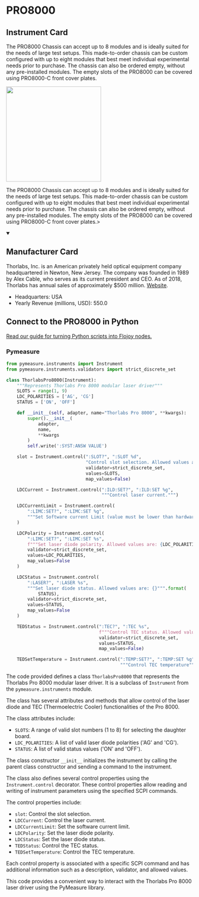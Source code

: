 
# PRO8000

## Instrument Card

<div className="flex">

<div>

The PRO8000 Chassis can accept up to 8 modules and is ideally suited for the needs of large test setups. This made-to-order chassis can be custom configured with up to eight modules that best meet individual experimental needs prior to purchase. The chassis can also be ordered empty, without any pre-installed modules. The empty slots of the PRO8000 can be covered using PRO8000-C front cover plates.

</div>

<img width="256" src="https://v5.airtableusercontent.com/v1/19/19/1691539200000/dJuLHN32QU0Tl4DXC2oqTw/WtCgxIRegzXQ7312Qk9VhwJq4jO5v3Kwj3_hpGT26XB37g_CGxmCoHZZQuJdWnGAuHPHoqz_dV1EbPnlJwPtd5O3lVAtuV55g1ATDNsF9vc/2k0jMO2m5TwNJj4CNvSVwHtU0SUjM-bSo_qg8nr288Q"/>

</div>

The PRO8000 Chassis can accept up to 8 modules and is ideally suited for the needs of large test setups. This made-to-order chassis can be custom configured with up to eight modules that best meet individual experimental needs prior to purchase. The chassis can also be ordered empty, without any pre-installed modules. The empty slots of the PRO8000 can be covered using PRO8000-C front cover plates.>

<details open>
<summary><h2>Manufacturer Card</h2></summary>

Thorlabs, Inc. is an American privately held optical equipment company headquartered in Newton, New Jersey. The company was founded in 1989 by Alex Cable, who serves as its current president and CEO. As of 2018, Thorlabs has annual sales of approximately $500 million. <a href="https://www.thorlabs.com/">Website</a>.

<ul>
  <li>Headquarters: USA</li>
  <li>Yearly Revenue (millions, USD): 550.0</li>
</ul>
</details>

## Connect to the PRO8000 in Python

[Read our guide for turning Python scripts into Flojoy nodes.](https://docs.flojoy.ai/custom-nodes/creating-custom-node/)


### Pymeasure

```python
from pymeasure.instruments import Instrument
from pymeasure.instruments.validators import strict_discrete_set

class ThorlabsPro8000(Instrument):
    """Represents Thorlabs Pro 8000 modular laser driver"""
    SLOTS = range(1, 9)
    LDC_POLARITIES = ['AG', 'CG']
    STATUS = ['ON', 'OFF']

    def __init__(self, adapter, name="Thorlabs Pro 8000", **kwargs):
        super().__init__(
            adapter,
            name,
            **kwargs
        )
        self.write(':SYST:ANSW VALUE')

    slot = Instrument.control(":SLOT?", ":SLOT %d",
                              "Control slot selection. Allowed values are: {}""".format(SLOTS),
                              validator=strict_discrete_set,
                              values=SLOTS,
                              map_values=False)

    LDCCurrent = Instrument.control(":ILD:SET?", ":ILD:SET %g",
                                    """Control laser current.""")

    LDCCurrentLimit = Instrument.control(
        ":LIMC:SET?", ":LIMC:SET %g",
        """Set Software current Limit (value must be lower than hardware current limit)."""
    )

    LDCPolarity = Instrument.control(
        ":LIMC:SET?", ":LIMC:SET %s",
        f"""Set laser diode polarity. Allowed values are: {LDC_POLARITIES}""",
        validator=strict_discrete_set,
        values=LDC_POLARITIES,
        map_values=False
    )

    LDCStatus = Instrument.control(
        ":LASER?", ":LASER %s",
        """Set laser diode status. Allowed values are: {}""".format(
            STATUS),
        validator=strict_discrete_set,
        values=STATUS,
        map_values=False
    )

    TEDStatus = Instrument.control(":TEC?", ":TEC %s",
                                   f"""Control TEC status. Allowed values are: {STATUS}""",
                                   validator=strict_discrete_set,
                                   values=STATUS,
                                   map_values=False)

    TEDSetTemperature = Instrument.control(":TEMP:SET?", ":TEMP:SET %g",
                                           """Control TEC temperature""")
```

The code provided defines a class `ThorlabsPro8000` that represents the Thorlabs Pro 8000 modular laser driver. It is a subclass of `Instrument` from the `pymeasure.instruments` module.

The class has several attributes and methods that allow control of the laser diode and TEC (Thermoelectric Cooler) functionalities of the Pro 8000.

The class attributes include:
- `SLOTS`: A range of valid slot numbers (1 to 8) for selecting the daughter board.
- `LDC_POLARITIES`: A list of valid laser diode polarities ('AG' and 'CG').
- `STATUS`: A list of valid status values ('ON' and 'OFF').

The class constructor `__init__` initializes the instrument by calling the parent class constructor and sending a command to the instrument.

The class also defines several control properties using the `Instrument.control` decorator. These control properties allow reading and writing of instrument parameters using the specified SCPI commands.

The control properties include:
- `slot`: Control the slot selection.
- `LDCCurrent`: Control the laser current.
- `LDCCurrentLimit`: Set the software current limit.
- `LDCPolarity`: Set the laser diode polarity.
- `LDCStatus`: Set the laser diode status.
- `TEDStatus`: Control the TEC status.
- `TEDSetTemperature`: Control the TEC temperature.

Each control property is associated with a specific SCPI command and has additional information such as a description, validator, and allowed values.

This code provides a convenient way to interact with the Thorlabs Pro 8000 laser driver using the PyMeasure library.


